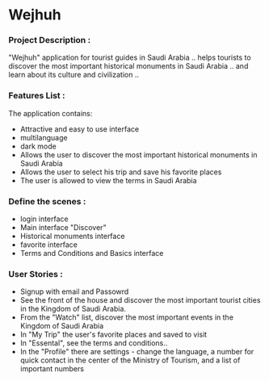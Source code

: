 # Wejhuh

### Project Description :
"Wejhuh"
application for tourist guides in Saudi Arabia .. helps tourists to discover the most important historical monuments in Saudi Arabia ..
and learn about its culture and civilization ..


### Features List :
The application contains:
- Attractive and easy to use interface
- multilanguage
- dark mode
- Allows the user to discover the most important historical monuments in Saudi Arabia
- Allows the user to select his trip and save his favorite places
- The user is allowed to view the terms in Saudi Arabia


### Define the scenes :
- login interface
- Main interface "Discover"
- Historical monuments interface
- favorite interface
- Terms and Conditions and Basics interface


### User Stories :
- Signup with email and Passowrd
- See the front of the house and discover the most important tourist cities in the Kingdom of Saudi Arabia.
- From the "Watch" list, discover the most important events in the Kingdom of Saudi Arabia
- In "My Trip" the user's favorite places and saved to visit
- In "Essental", see the terms and conditions..
- In the "Profile" there are settings - change the language, a number for quick contact in the center of the Ministry of Tourism, and a list of important numbers
